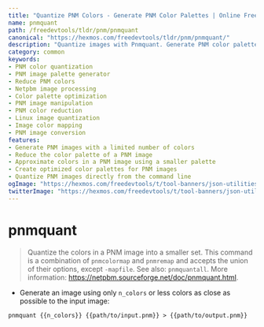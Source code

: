```yaml
---
title: "Quantize PNM Colors - Generate PNM Color Palettes | Online Free DevTools by Hexmos"
name: pnmquant
path: /freedevtools/tldr/pnm/pnmquant
canonical: "https://hexmos.com/freedevtools/tldr/pnm/pnmquant/"
description: "Quantize images with Pnmquant. Generate PNM color palettes and reduce the number of colors in PNM images. Free online tool, no registration required."
category: common
keywords:
- PNM color quantization
- PNM image palette generator
- Reduce PNM colors
- Netpbm image processing
- Color palette optimization
- PNM image manipulation
- PNM color reduction
- Linux image quantization
- Image color mapping
- PNM image conversion
features:
- Generate PNM images with a limited number of colors
- Reduce the color palette of a PNM image
- Approximate colors in a PNM image using a smaller palette
- Create optimized color palettes for PNM images
- Quantize PNM images directly from the command line
ogImage: "https://hexmos.com/freedevtools/t/tool-banners/json-utilities-banner.png"
twitterImage: "https://hexmos.com/freedevtools/t/tool-banners/json-utilities-banner.png"
---
```


# pnmquant

> Quantize the colors in a PNM image into a smaller set.
> This command is a combination of `pnmcolormap` and `pnmremap` and accepts the union of their options, except `-mapfile`.
> See also: `pnmquantall`.
> More information: <https://netpbm.sourceforge.net/doc/pnmquant.html>.

- Generate an image using only `n_colors` or less colors as close as possible to the input image:

`pnmquant {{n_colors}} {{path/to/input.pnm}} > {{path/to/output.pnm}}`

